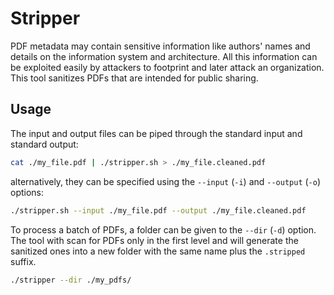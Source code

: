 # Stripper

PDF metadata may contain sensitive information like authors' names and details on the information system and architecture. All this information can be exploited easily by attackers to footprint and later attack an organization. This tool sanitizes PDFs that are intended for public sharing.

## Usage

The input and output files can be piped through the standard input and standard output:

```sh
cat ./my_file.pdf | ./stripper.sh > ./my_file.cleaned.pdf
```

alternatively, they can be specified using the `--input` (`-i`) and `--output` (`-o`) options:

```sh
./stripper.sh --input ./my_file.pdf --output ./my_file.cleaned.pdf
```

To process a batch of PDFs, a folder can be given to the `--dir` (`-d`) option. The tool with scan for PDFs only in the first level and will generate the sanitized ones into a new folder with the same name plus the `.stripped` suffix.

```sh
./stripper --dir ./my_pdfs/
```
